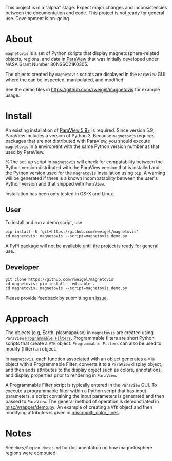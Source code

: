 This project is in a "alpha" stage. Expect major changes and inconsistencies between the documentation and code. This project is not ready for general use. Development is on-going.

# About

`magnetovis` is a set of Python scripts that display magnetosphere-related objects, regions, and data in [ParaView](https://www.paraview.org/) that was initially developed under NASA Grant Number 80NSSC21K0305.

The objects created by `magnetovis` scripts are displayed in the `ParaView` GUI where the can be inspected, manipulated, and modified.

See the demo files in https://github.com/rweigel/magnetovis for example usage.

# Install

An existing installation of [ParaView 5.9+](https://www.paraview.org/download/) is required. Since version 5.9, ParaView includes a version of Python 3. Because `magnetovis` requires packages that are not distributed with ParaView, you should execute `magnetovis` in a enviroment with the same Python version number as that used by ParaView.

%The set-up script in `magnetovis` will check for compatability between the Python version distributed with the ParaView version that is installed and the Python version used for the `magnetovis` installation using `pip`. A warning will be generated if there is a known incompatability between the user's Python version and that shipped with `ParaView`.

Installation has been only tested in OS-X and Linux. 

## User

To install and run a demo script, use

```
pip install -U 'git+https://github.com/rweigel/magnetovis'
cd magnetovis; magnetovis --script=magnetovis_demo.py
```

A PyPi package will not be available until the project is ready for general use.

## Developer

```
git clone https://github.com/rweigel/magnetovis
cd magnetovis; pip install --editable .
cd magnetovis; magnetovis --script=magnetovis_demo.py
```

Please provide feedback by submitting an [issue](https://github.com/rweigel/magnetovis/issues).

# Approach

The objects (e.g, Earth, plasmapause) in `magnetovis` are created using `ParaView` [`Programmable Filters`](https://docs.paraview.org/en/latest/ReferenceManual/pythonProgrammableFilter.html). Programmable filters are short Python scripts that create a `VTK` object. `Programmable Filters` can also be used to modify (filter) an object.

In `magnetovis`, each function associated with an object generates a `VTK` object with a Programmable Filter, converts it to a `ParaView` display object, and then adds attributes to the display object such as colors, annotations, and display properties prior to rendering in `ParaView`.

A Programmable Filter script is typically entered in the `ParaView` GUI. To execute a programmable filter within a Python script that has input parameters, a script containing the input parameters is generated and then passed to `ParaView`. The general method of operation is demonstrated in [misc/wrapper/demo.py](https://github.com/rweigel/magnetovis/blob/main/misc/wrapper/demo.py). An example of creating a `VTK` object and then modifying attributes is given in [misc/multi_color_lines](https://github.com/rweigel/magnetovis/blob/main/misc/multi_color_lines/demo.py).

# Notes

See `docs/Region_Notes.md` for documentation on how magnetosphere regions were computed.
